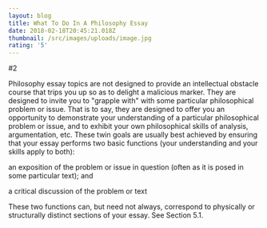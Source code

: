 ```yaml
---
layout: blog
title: What To Do In A Philosophy Essay
date: 2018-02-18T20:45:21.018Z
thumbnail: /src/images/uploads/image.jpg
rating: '5'
---
```

\#2

Philosophy essay topics are not designed to provide an intellectual obstacle course that trips you up so as to delight a malicious marker. They are designed to invite you to "grapple with" with some particular philosophical problem or issue. That is to say, they are designed to offer you an opportunity to demonstrate your understanding of a particular philosophical problem or issue, and to exhibit your own philosophical skills of analysis, argumentation, etc. These twin goals are usually best achieved by ensuring that your essay performs two basic functions (your understanding and your skills apply to both):

an exposition of the problem or issue in question (often as it is posed in some particular text); and

a critical discussion of the problem or text

These two functions can, but need not always, correspond to physically or structurally distinct sections of your essay. See Section 5.1.
